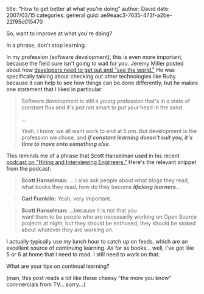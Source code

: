 
title: "How to get better at what you're doing"
author: David
date: 2007/03/15
categories: general
guid: ae9eaac3-7635-473f-a2be-22f95c015470

So, want to improve at what you're doing? 

In a phrase, don't stop learning. 

In my profession (software development), this is even more important, because the field sure isn't going to wait for you. Jeremy Miller posted about how [developers need to get out and "see the world."](http://codebetter.com/blogs/jeremy.miller/archive/2007/03/15/More-from-the-MVP-Summit_3A00_--Go-forth-and-see-the-world_2100_.aspx) He was specifically talking about checking out other technologies like Ruby because it can help to see how things can be done differently, but he makes one statement that I liked in particular:

> Software development is still a young profession that's in a state of constant flux and it's just not smart to put your head in the sand. 
>
> ... 
>
> Yeah, I know, we all want work to end at 5 pm.  But development is the profession we chose, and <strong><em>if constant learning doesn't suit you, it's time to move onto something else</em></strong>.

This reminds me of a phrase that Scott Hanselman used in his recent [podcast on "Hiring and Interviewing Engineers."](http://www.hanselminutes.com/default.aspx?showID=69) Here's the relevant snippet from the podcast: 

> **Scott Hanselman:** ... I also ask people about what blogs they read, what books they read, how do they become ***lifelong learners***...

> **Carl Franklin:** Yeah, very important.

> **Scott Hanselman:** ...because it is not that you<br>want them to be people who are necessarily working on Open Source projects at night, but they should be enthused; they should be stoked about whatever they are working on.

I actually typically use my lunch hour to catch up on feeds, which are an excellent source of continuing learning. As far as books... well, I've got like 5 or 6 at home that I need to read. I still need to work on that. 

What are your tips on continual learning? 

(man, this post reads a lot like those cheesy "the more you know" commercials from TV... sorry...)

